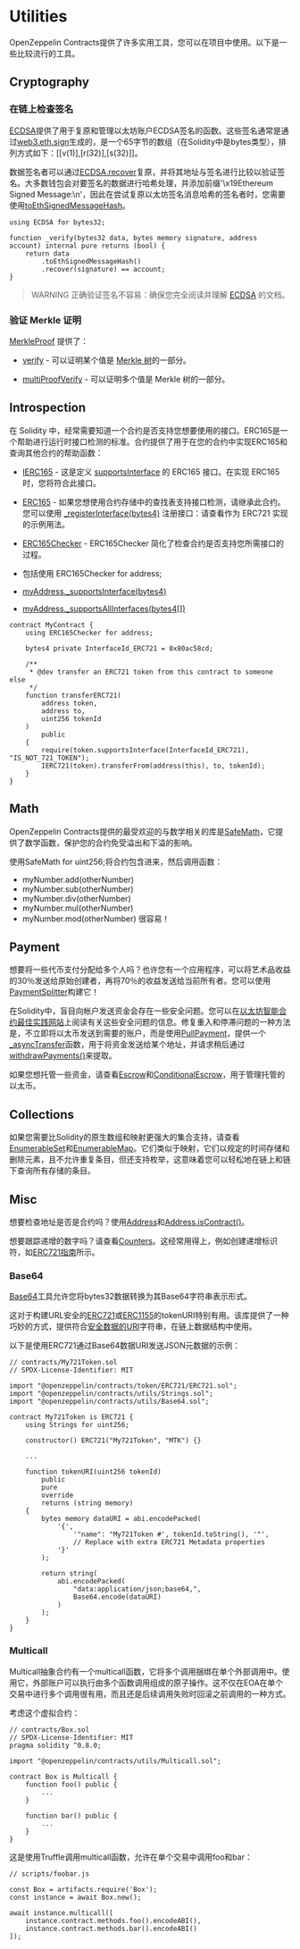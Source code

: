# Utilities
OpenZeppelin Contracts提供了许多实用工具，您可以在项目中使用。以下是一些比较流行的工具。

## Cryptography

### 在链上检查签名
[ECDSA](./API/Utils.md#ecdsa)提供了用于复原和管理以太坊账户ECDSA签名的函数。这些签名通常是通过[web3.eth.sign](https://web3js.readthedocs.io/en/v1.7.3/web3-eth.html#sign)生成的，是一个65字节的数组（在Solidity中是bytes类型），排列方式如下：[[v(1)],[r(32)],[s(32)]]。

数据签名者可以通过[ECDSA.recover](./API/Utils.md#recoverbytes32-hash-bytes-signature-→-address)复原，并将其地址与签名进行比较以验证签名。大多数钱包会对要签名的数据进行哈希处理，并添加前缀'\x19Ethereum Signed Message:\n'，因此在尝试复原以太坊签名消息哈希的签名者时，您需要使用[toEthSignedMessageHash](./API/Utils.md#toethsignedmessagehashbytes32-hash-→-bytes32-message)。
```
using ECDSA for bytes32;

function _verify(bytes32 data, bytes memory signature, address account) internal pure returns (bool) {
    return data
        .toEthSignedMessageHash()
        .recover(signature) == account;
}
```

> WARNING
正确验证签名不容易：确保您完全阅读并理解 [ECDSA](./API/Utils.md#ecdsa) 的文档。

### 验证 Merkle 证明
[MerkleProof](./API/Utils.md#merkleproof) 提供了：

* [verify](./API/Utils.md#verifybytes32-proof-bytes32-root-bytes32-leaf-→-bool) - 可以证明某个值是 [Merkle 树](https://en.wikipedia.org/wiki/Merkle_tree)的一部分。

* [multiProofVerify](./API/Utils.md) - 可以证明多个值是 Merkle 树的一部分。

## Introspection
在 Solidity 中，经常需要知道一个合约是否支持您想要使用的接口。ERC165是一个帮助进行运行时接口检测的标准。合约提供了用于在您的合约中实现ERC165和查询其他合约的帮助函数：

* [IERC165](./API/Utils.md#ierc165) - 这是定义 [supportsInterface](./API/Utils.md#supportsinterfacebytes4-interfaceid-→-bool) 的 ERC165 接口。在实现 ERC165 时，您将符合此接口。

* [ERC165](./API/Utils.md#erc165) - 如果您想使用合约存储中的查找表支持接口检测，请继承此合约。您可以使用 [_registerInterface(bytes4)](./API/Utils.md#_registerinterfacebytes4-interfaceid) 注册接口：请查看作为 ERC721 实现的示例用法。

* [ERC165Checker](./API/Utils.md#erc16checker) - ERC165Checker 简化了检查合约是否支持您所需接口的过程。

* 包括使用 ERC165Checker for address;

* [myAddress._supportsInterface(bytes4)](./API/Utils.md)

* [myAddress._supportsAllInterfaces(bytes4[])](./API/Utils.md)
```
contract MyContract {
    using ERC165Checker for address;

    bytes4 private InterfaceId_ERC721 = 0x80ac58cd;

    /**
     * @dev transfer an ERC721 token from this contract to someone else
     */
    function transferERC721(
        address token,
        address to,
        uint256 tokenId
    )
        public
    {
        require(token.supportsInterface(InterfaceId_ERC721), "IS_NOT_721_TOKEN");
        IERC721(token).transferFrom(address(this), to, tokenId);
    }
}
```

## Math
OpenZeppelin Contracts提供的最受欢迎的与数学相关的库是[SafeMath](./API/Utils.md#safemath)，它提供了数学函数，保护您的合约免受溢出和下溢的影响。

使用SafeMath for uint256;将合约包含进来，然后调用函数：

* myNumber.add(otherNumber)
* myNumber.sub(otherNumber)
* myNumber.div(otherNumber)
* myNumber.mul(otherNumber)
* myNumber.mod(otherNumber)
很容易！

## Payment

想要将一些代币支付分配给多个人吗？也许您有一个应用程序，可以将艺术品收益的30％发送给原始创建者，再将70％的收益发送给当前所有者。您可以使用[PaymentSplitter](./API/Finance.md#paymentsplitter)构建它！

在Solidity中，盲目向帐户发送资金会存在一些安全问题。您可以在[以太坊智能合约最佳实践网站](https://consensys.github.io/smart-contract-best-practices/)上阅读有关这些安全问题的信息。修复重入和停滞问题的一种方法是，不立即将以太币发送到需要的账户，而是使用[PullPayment](./API/Security.md#pullpayment)，提供一个[_asyncTransfer](./API/Security.md#_asynctransferaddress-dest-uint256-amount)函数，用于将资金发送给某个地址，并请求稍后通过[withdrawPayments()](./API/Security.md#withdrawpaymentsaddress-payable-payee)来提取。

如果您想托管一些资金，请查看[Escrow](./API/Utils.md#escrow)和[ConditionalEscrow](./API/Utils.md#conditionalescrow)，用于管理托管的以太币。

## Collections

如果您需要比Solidity的原生数组和映射更强大的集合支持，请查看[EnumerableSet](./API/Utils.md#enumerableset)和[EnumerableMap](./API/Utils.md#enumerablemap)。它们类似于映射，它们以规定的时间存储和删除元素，且不允许重复条目，但还支持枚举，这意味着您可以轻松地在链上和链下查询所有存储的条目。

## Misc
想要检查地址是否是合约吗？使用[Address](./API/Utils.md#address)和[Address.isContract()](./API/Utils.md#iscontractaddress-account-→-bool)。

想要跟踪递增的数字吗？请查看[Counters](./API/Utils.md#counters)。这经常用得上，例如创建递增标识符，如[ERC721指南](./Tokens/ERC721.md)所示。

### Base64
[Base64](./API/Utils.md#base64)工具允许您将bytes32数据转换为其Base64字符串表示形式。

这对于构建URL安全的[ERC721](./API/ERC721.md#ierc721enumerable)或[ERC1155](./API/ERC1155.md#uriuint256-id-→-string)的tokenURI特别有用。该库提供了一种巧妙的方式，提供符合[安全数据的URI](https://developer.mozilla.org/docs/Web/HTTP/Basics_of_HTTP/Data_URIs/)字符串，在链上数据结构中使用。

以下是使用ERC721通过Base64数据URI发送JSON元数据的示例：
```
// contracts/My721Token.sol
// SPDX-License-Identifier: MIT

import "@openzeppelin/contracts/token/ERC721/ERC721.sol";
import "@openzeppelin/contracts/utils/Strings.sol";
import "@openzeppelin/contracts/utils/Base64.sol";

contract My721Token is ERC721 {
    using Strings for uint256;

    constructor() ERC721("My721Token", "MTK") {}

    ...

    function tokenURI(uint256 tokenId)
        public
        pure
        override
        returns (string memory)
    {
        bytes memory dataURI = abi.encodePacked(
            '{',
                '"name": "My721Token #', tokenId.toString(), '"',
                // Replace with extra ERC721 Metadata properties
            '}'
        );

        return string(
            abi.encodePacked(
                "data:application/json;base64,",
                Base64.encode(dataURI)
            )
        );
    }
}
```

### Multicall
Multicall抽象合约有一个multicall函数，它将多个调用捆绑在单个外部调用中。使用它，外部账户可以执行由多个函数调用组成的原子操作。这不仅在EOA在单个交易中进行多个调用很有用，而且还是后续调用失败时回滚之前调用的一种方式。

考虑这个虚拟合约：
```
// contracts/Box.sol
// SPDX-License-Identifier: MIT
pragma solidity ^0.8.0;

import "@openzeppelin/contracts/utils/Multicall.sol";

contract Box is Multicall {
    function foo() public {
        ...
    }

    function bar() public {
        ...
    }
}
```

这是使用Truffle调用multicall函数，允许在单个交易中调用foo和bar：
```
// scripts/foobar.js

const Box = artifacts.require('Box');
const instance = await Box.new();

await instance.multicall([
    instance.contract.methods.foo().encodeABI(),
    instance.contract.methods.bar().encodeABI()
]);
```
